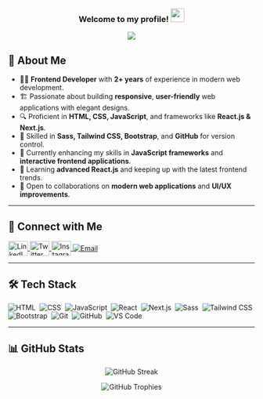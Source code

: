 <h3 align="center">
  Welcome to my profile!
  <img src="https://media.giphy.com/media/hvRJCLFzcasrR4ia7z/giphy.gif" width="28">
</h3>

<!-- Typing SVG by DenverCoder1 -->
<p align="center">
  <a href="https://github.com/DenverCoder1/readme-typing-svg">
    <img src="https://readme-typing-svg.herokuapp.com/?lines=Hello%20I'm%20Mohamed%20Samy;Frontend%20Developer&font=Fira%20Code&center=true&width=540&height=60&color=00ff00&vCenter=true&size=22">
  </a>
</p>

## 🚀 About Me  

- 👨‍💻 **Frontend Developer** with **2+ years** of experience in modern web development.  
- 🏗️ Passionate about building **responsive**, **user-friendly** web applications with elegant designs.  
- 🔍 Proficient in **HTML, CSS, JavaScript**, and frameworks like **React.js & Next.js**.  
- 🎨 Skilled in **Sass, Tailwind CSS, Bootstrap**, and **GitHub** for version control.  
- 🚀 Currently enhancing my skills in **JavaScript frameworks** and **interactive frontend applications**.  
- 🧠 Learning **advanced React.js** and keeping up with the latest frontend trends.  
- 🤝 Open to collaborations on **modern web applications** and **UI/UX improvements**.  

---

## 🔗 Connect with Me  

<p align="left">
<a href="http://www.linkedin.com/in/mo72medsamy" target="blank">
  <img align="center" src="https://raw.githubusercontent.com/rahuldkjain/github-profile-readme-generator/master/src/images/icons/Social/linked-in-alt.svg" alt="LinkedIn" height="30" width="40" />
</a>
<a href="https://x.com/mo72med_samy?s=21&t=sNTUQJzP5ml0ixo6Gz5bfA" target="blank">
  <img align="center" src="https://raw.githubusercontent.com/rahuldkjain/github-profile-readme-generator/master/src/images/icons/Social/twitter.svg" alt="Twitter" height="30" width="40" />
</a>
<a href="https://www.instagram.com/mo72med_samy/profilecard/?igsh=cXQwZThnam50N2dz" target="blank">
  <img align="center" src="https://raw.githubusercontent.com/rahuldkjain/github-profile-readme-generator/master/src/images/icons/Social/instagram.svg" alt="Instagram" height="30" width="40" />
</a>
<a href="mailto:mohamedsamy25411@gmail.com">
  <img align="center" src="https://img.shields.io/badge/Email-D14836?style=flat&logo=gmail&logoColor=white" alt="Email" />
</a>
</p>

---

## 🛠 Tech Stack  

![HTML](https://img.shields.io/badge/-HTML-05122A?style=flat&logo=HTML5)&nbsp;
![CSS](https://img.shields.io/badge/-CSS-05122A?style=flat&logo=CSS3&logoColor=1572B6)&nbsp;
![JavaScript](https://img.shields.io/badge/-JavaScript-05122A?style=flat&logo=javascript)&nbsp;
![React](https://img.shields.io/badge/-React-05122A?style=flat&logo=react)&nbsp;
![Next.js](https://img.shields.io/badge/-Next.js-05122A?style=flat&logo=nextdotjs)&nbsp;
![Sass](https://img.shields.io/badge/-Sass-05122A?style=flat&logo=sass)&nbsp;
![Tailwind CSS](https://img.shields.io/badge/-Tailwind%20CSS-05122A?style=flat&logo=tailwind-css)&nbsp;
![Bootstrap](https://img.shields.io/badge/-Bootstrap-05122A?style=flat&logo=bootstrap)&nbsp;
![Git](https://img.shields.io/badge/-Git-05122A?style=flat&logo=git)&nbsp;
![GitHub](https://img.shields.io/badge/-GitHub-05122A?style=flat&logo=github)&nbsp;
![VS Code](https://img.shields.io/badge/-VS%20Code-05122A?style=flat&logo=visual-studio-code&logoColor=007ACC)&nbsp;

---

## 📊 GitHub Stats  


<p align="center">
  <img src="https://github-readme-streak-stats.herokuapp.com?user=your-github-username&theme=radical&hide_border=true" alt="GitHub Streak">
</p>

<p align="center">
  <img src="https://github-profile-trophy.vercel.app/?username=your-github-username&theme=radical&no-frame=true&margin-w=15" alt="GitHub Trophies">
</p>

